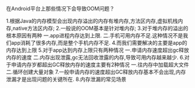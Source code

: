 

在Android平台上那些情况下会导致OOM问题？

1.根据Java的内存模型会出现内存溢出的内存有堆内存,方法区内存,虚拟机栈内存,native方法区内存;
2.一般说的OOM基本是针对堆内存;
3.对于堆内存的溢出的根本原因有两种
  一.app进程内存达到上限.
  二.手机可用内存不足.这种情况不是我们app消耗了很多内存,而是整个手机内存不足.
4.而我们需要解决的主要是app的内存达到上限
5.对于app达到内存上限只有两种情况
  一.申请内存速度超出gc释放内存的速度
  二.内存出现泄露,gc无法回收泄露的内存,导致可用内存越来越少.
6.对于申请内存岁都超出GC释放内存的速度主要有2种情况
  一.往内存中加载超大文件
  二.循环创建大量对象
7.一般申请内存的速度超出GC释放内存基本不会出现,内存泄漏才是出现问题的关键所在.
8.内存泄漏的常见场景

